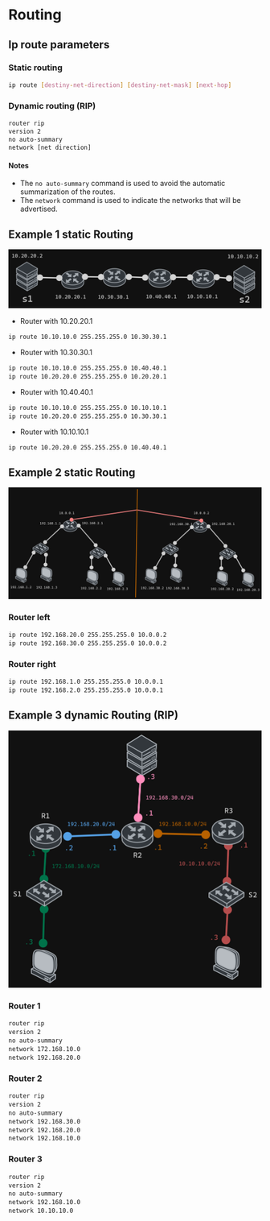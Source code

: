 # Routing

## Ip route parameters

### Static routing

```bash
ip route [destiny-net-direction] [destiny-net-mask] [next-hop]
```

### Dynamic routing (RIP)

```cisco
router rip
version 2
no auto-summary
network [net direction] 
```

#### Notes

- The `no auto-summary` command is used to avoid the automatic summarization of the routes.
- The `network` command is used to indicate the networks that will be advertised.

## Example 1 static Routing

![alt](./imgs/routingStaticExample1.png)

- Router with 10.20.20.1

```bash
ip route 10.10.10.0 255.255.255.0 10.30.30.1 
```

- Router with 10.30.30.1

```bash
ip route 10.10.10.0 255.255.255.0 10.40.40.1
ip route 10.20.20.0 255.255.255.0 10.20.20.1
```

- Router with 10.40.40.1

```bash
ip route 10.10.10.0 255.255.255.0 10.10.10.1 
ip route 10.20.20.0 255.255.255.0 10.30.30.1 
```

- Router with 10.10.10.1

```bash
ip route 10.20.20.0 255.255.255.0 10.40.40.1 
```

## Example 2 static Routing

![alt](./imgs/routingStaticExample2.png)

### Router left

```bash
ip route 192.168.20.0 255.255.255.0 10.0.0.2
ip route 192.168.30.0 255.255.255.0 10.0.0.2
```

### Router right

```bash
ip route 192.168.1.0 255.255.255.0 10.0.0.1
ip route 192.168.2.0 255.255.255.0 10.0.0.1
```

## Example 3 dynamic Routing (RIP)

![alt](imgs/routingDynamicExample1.png)

### Router 1

```bash
router rip
version 2
no auto-summary
network 172.168.10.0
network 192.168.20.0
```

### Router 2

```bash
router rip
version 2
no auto-summary
network 192.168.30.0
network 192.168.20.0
network 192.168.10.0
```

### Router 3

```bash
router rip
version 2
no auto-summary
network 192.168.10.0
network 10.10.10.0
```
